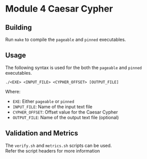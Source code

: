 # Module 4 Caesar Cypher

## Building
Run `make` to compile the `pageable` and `pinned` executables.

## Usage
The following syntax is used for the both the `pageable` and `pinned` executables.
```
./<EXE> <INPUT_FILE> <CYPHER_OFFSET> [OUTPUT_FILE]
```
Where:
- `EXE`: Either `pageable` or `pinned`
- `INPUT_FILE`: Name of the input text file
- `CYPHER_OFFSET`: Offset value for the Caesar Cypher
- `OUTPUT_FILE`: Name of the output text file (optional)

## Validation and Metrics
The `verify.sh` and `metrics.sh` scripts can be used.  
Refer the script headers for more information